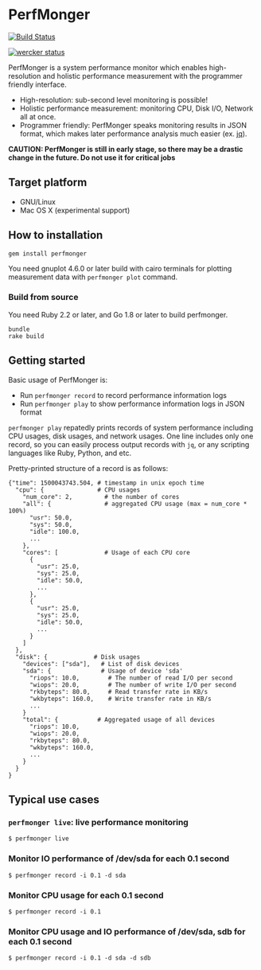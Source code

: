  PerfMonger
============

[![Build Status](https://travis-ci.org/hayamiz/perfmonger.svg?branch=master)](https://travis-ci.org/hayamiz/perfmonger)

[![wercker status](https://app.wercker.com/status/44c3ade6a2406d337df6d93097a52fdf/m "wercker status")](https://app.wercker.com/project/bykey/44c3ade6a2406d337df6d93097a52fdf)

PerfMonger is a system performance monitor which enables high-resolution and holistic performance measurement with the programmer friendly interface.

* High-resolution: sub-second level monitoring is possible!
* Holistic performance measurement: monitoring CPU, Disk I/O, Network all at once.
* Programmer friendly: PerfMonger speaks monitoring results in JSON format, which makes later performance analysis much easier (ex. [jq](https://github.com/stedolan/jq)).

**CAUTION: PerfMonger is still in early stage, so there may be a drastic change in the future. Do not use it for critical jobs**

## Target platform

  * GNU/Linux
  * Mac OS X (experimental support)

## How to installation

    gem install perfmonger

You need gnuplot 4.6.0 or later build with cairo terminals for plotting measurement data with `perfmonger plot` command.

### Build from source

You need Ruby 2.2 or later, and Go 1.8 or later to build perfmonger.

    bundle
    rake build

## Getting started

Basic usage of PerfMonger is:

* Run `perfmonger record` to record performance information logs
* Run `perfmonger play` to show performance information logs in JSON format

`perfmonger play` repatedly prints records of system performance including CPU
usages, disk usages, and network usages. One line includes only one record, so
you can easily process output records with `jq`, or any scripting languages like
Ruby, Python, and etc.

Pretty-printed structure of a record is as follows:

```
{"time": 1500043743.504, # timestamp in unix epoch time
  "cpu": {               # CPU usages
    "num_core": 2,         # the number of cores
    "all": {               # aggregated CPU usage (max = num_core * 100%)
      "usr": 50.0,
      "sys": 50.0,
      "idle": 100.0,
      ...
    },
    "cores": [             # Usage of each CPU core
      {
        "usr": 25.0,
        "sys": 25.0,
        "idle": 50.0,
        ...
      },
      {
        "usr": 25.0,
        "sys": 25.0,
        "idle": 50.0,
        ...
      }
    ]
  },
  "disk": {             # Disk usages
    "devices": ["sda"],   # List of disk devices
    "sda": {              # Usage of device 'sda'
      "riops": 10.0,        # The number of read I/O per second
      "wiops": 20.0,        # The number of write I/O per second
      "rkbyteps": 80.0,     # Read transfer rate in KB/s
      "wkbyteps": 160.0,    # Write transfer rate in KB/s
      ...
    }
    "total": {           # Aggregated usage of all devices
      "riops": 10.0,
      "wiops": 20.0,
      "rkbyteps": 80.0,
      "wkbyteps": 160.0,
      ...
    }
  }
}
```


## Typical use cases

### `perfmonger live`: live performance monitoring

    $ perfmonger live

### Monitor IO performance of /dev/sda for each 0.1 second

    $ perfmonger record -i 0.1 -d sda

### Monitor CPU usage for each 0.1 second

    $ perfmonger record -i 0.1

### Monitor CPU usage and IO performance of /dev/sda, sdb for each 0.1 second

    $ perfmonger record -i 0.1 -d sda -d sdb
